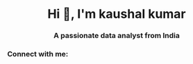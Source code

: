 <h1 align="center">Hi 👋, I'm kaushal kumar</h1>
<h3 align="center">A passionate data analyst from India</h3>

<h3 align="left">Connect with me:</h3>
<p align="left">
</p>
